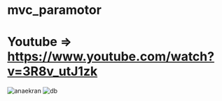 # mvc_paramotor
# Youtube => https://www.youtube.com/watch?v=3R8v_utJ1zk
![anaekran](https://github.com/beyyzanuryilmaz/mvc_paramotor/assets/120269114/106bdb07-434d-46ce-a45f-7ab0726c0f0a)
![db](https://github.com/beyyzanuryilmaz/mvc_paramotor/assets/120269114/eeb2ac90-b62e-4897-a59d-d7b550e234ac)
